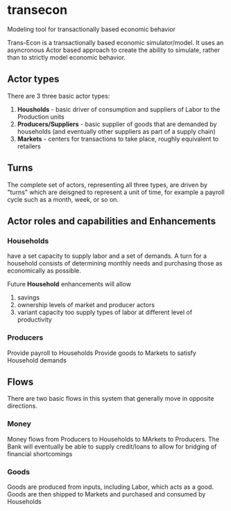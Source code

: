 # transecon
Modeling tool for transactionally based economic behavior


Trans-Econ is a transactionally based economic simulator/model.  It uses an asyncronous Actor based approach to 
create the ability to simulate, rather than to strictly model economic behavior.  

## Actor types
There are 3 three basic actor types:
1) __Housholds__ - basic driver of consumption and suppliers of Labor to the Production units
1) __Producers/Suppliers__ - basic supplier of goods that are demanded by households (and eventually other suppliers as part of a supply chain)
1) __Markets__ - centers for transactions to take place, roughly equivalent to retailers

## Turns
The complete set of actors, representing all three types, are driven by "turns" which are deisgned to represent a unit of time, for example a payroll cycle such as a month, week, or so on.  

## Actor roles and capabilities and Enhancements
### __Households__ 
have a set capacity to supply labor and a set of demands.
A turn for a household consists of determining monthly needs and purchasing those as economically as possible.

Future __Household__ enhancements will allow 
1) savings
1) ownership levels of market and producer actors
1) variant capacity too supply types of labor at different level of productivity

### __Producers__
Provide payroll to Households
Provide goods to Markets to satisfy Household demands



## Flows
There are two basic flows in this system that generally move in opposite directions.  
### Money
  Money flows from Producers to Households to MArkets to Producers.
  The Bank will eventually be able to supply credit/loans to allow for bridging of financial shortcomings
### Goods
  Goods are produced from inputs, including Labor, which acts as a good.  Goods are then shipped to Markets and purchased and consumed by Households
  
